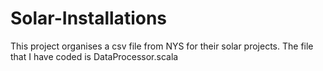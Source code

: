 # Solar-Installations

This project organises a csv file from NYS for their solar projects. The file that I have coded is DataProcessor.scala
